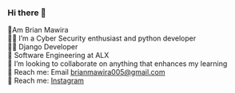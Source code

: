 ### Hi there 👋

👋Am Brian Mawira<br/>
:technologist: I’m a Cyber Security enthusiast and python developer</br>
👨‍💻 Django Developer <br/>
:notebook: Software Engineering at ALX</br>
:money_with_wings: I’m looking to collaborate on anything that enhances my learning<br/>
:email: Reach me:   Email  brianmawira005@gmail.com<br/>
💬 Reach me:      [Instagram](https://www.instagram.com/brianmawira254/) <br/>
